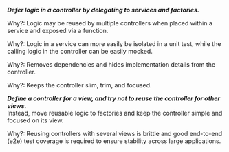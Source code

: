 _**Defer logic in a controller by delegating to services and factories.**_

Why?: Logic may be reused by multiple controllers when placed within a service and exposed via a function.

Why?: Logic in a service can more easily be isolated in a unit test, while the calling logic in the controller
 can be easily mocked.

Why?: Removes dependencies and hides implementation details from the controller.

Why?: Keeps the controller slim, trim, and focused.

_**Define a controller for a view, and try not to reuse the controller for other views.**_  
Instead, move reusable logic to factories and keep the controller simple and focused on its view.

Why?: Reusing controllers with several views is brittle and good end-to-end (e2e) test coverage is required to 
ensure stability across large applications.